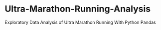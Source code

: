 # Ultra-Marathon-Running-Analysis
Exploratory Data Analysis of Ultra Marathon Running With Python Pandas
